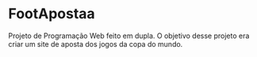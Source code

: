 # FootApostaa
Projeto de Programação Web feito em dupla. O objetivo desse projeto era criar um site de aposta dos jogos da copa do mundo.
